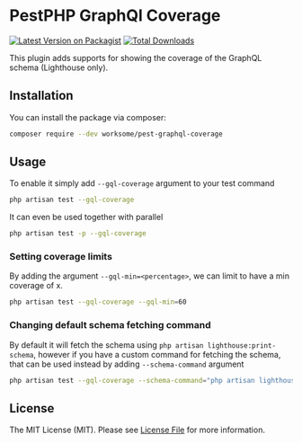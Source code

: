 # PestPHP GraphQl Coverage

[![Latest Version on Packagist](https://img.shields.io/packagist/v/worksome/pest-graphql-coverage.svg?style=flat-square)](https://packagist.org/packages/worksome/pest-graphql-coverage)
[![Total Downloads](https://img.shields.io/packagist/dt/worksome/pest-graphql-coverage.svg?style=flat-square)](https://packagist.org/packages/worksome/pest-graphql-coverage)

This plugin adds supports for showing the coverage of the GraphQL schema (Lighthouse only).

## Installation

You can install the package via composer:

```bash
composer require --dev worksome/pest-graphql-coverage
```

## Usage

To enable it simply add `--gql-coverage` argument to your test command

```bash
php artisan test --gql-coverage
```

It can even be used together with parallel

```bash
php artisan test -p --gql-coverage
```

### Setting coverage limits
By adding the argument `--gql-min=<percentage>`, we can limit to have a min coverage of x.

```bash
php artisan test --gql-coverage --gql-min=60
```

### Changing default schema fetching command
By default it will fetch the schema using `php artisan lighthouse:print-schema`, however if you have a
custom command for fetching the schema, that can be used instead by adding `--schema-command` argument


```bash
php artisan test --gql-coverage --schema-command="php artisan lighthouse:print-schema-v2"
```

## License

The MIT License (MIT). Please see [License File](LICENSE.md) for more information.
